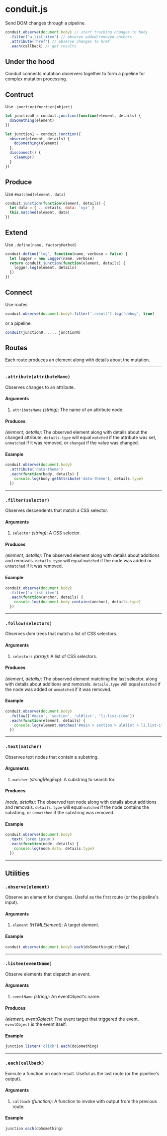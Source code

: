 # conduit.js
Send DOM changes through a pipeline.

```js
conduit.observe(document.body) // start tracking changes to body
  .filter('a.list-item') // observe added/removed anchors
  .attribute('href') // observe changes to href
  .each(callback) // get results
```

## Under the hood
Conduit connects mutation observers together to form a pipeline for complex mutation processing.

## Contruct
Use `.junction(function|object)`
```js
let junction0 = conduit.junction(function(element, details) {
  doSomething(element)
})

let junction1 = conduit.junction({
  observe(element, details) {
    doSomething(element)
  },
  disconnect() {
    cleanup()
  }
})
```

## Produce
Use `#matched(element, data)`
```js
conduit.junction(function(element, details) {
  let data = { ...details, data: 'xyz' }
  this.matched(element, data)
})
```

## Extend
Use `.define(name, factoryMethod)`
```js
conduit.define('log', function(name, verbose = false) {
  let logger = new Logger(name, verbose)
  return conduit.junction(function(element, details) {
    logger.log(element, details)
  })
})
```

## Connect
Use routes
```js
conduit.observe(document.body).filter('.result').log('debug', true)
```

or a pipeline.
```js
conduit(junction0, ..., junctionN)
```

## Routes
Each route produces an element along with details about the mutation.

----

### `.attribute(attributeName)`
Observes changes to an attribute.

#### Arguments
1. `attributeName` *(string)*: The name of an attribute node.

#### Produces
*(element, details)*: The observed element along with details about the changed attribute. `details.type` will equal `matched` if the attribute was set, `unmatched` if it was removed, or `changed` if the value was changed.

#### Example
```js
conduit.observe(document.body)
  .attribute('data-theme')
  .each(function(body, details) {
    console.log(body.getAttribute('data-theme'), details.type)
  })
```

----

### `.filter(selector)`
Observes descendents that match a CSS selector.

#### Arguments
1. `selector` *(string)*: A CSS selector.

#### Produces
*(element, details)*: The observed element along with details about additions and removals. `details.type` will equal `matched` if the node was added or `unmatched` if it was removed.

#### Example
```js
conduit.observe(document.body)
  .filter('a.list-item')
  .each(function(anchor, details) {
    console.log(document.body.contains(anchor), details.type)
  })
```

----

### `.follow(selectors)`
Observes dom trees that match a list of CSS selectors.

#### Arguments
1. `selectors` *(array)*: A list of CSS selectors.

#### Produces
*(element, details)*: The observed element matching the last selector, along with details about additions and removals. `details.type` will equal `matched` if the node was added or `unmatched` if it was removed.

#### Example
```js
conduit.observe(document.body)
  .follow(['#main', 'section', 'ul#list', 'li.list-item'])
  .each(function(element, details) {
    console.log(element.matches('#main > section > ul#list > li.list-item'), details.type)
  })
```

----

### `.text(matcher)`
Observes text nodes that contain a substring.

#### Arguments
1. `matcher` *(string|RegExp)*: A substring to search for.

#### Produces
*(node, details)*: The observed text node along with details about additions and removals. `details.type` will equal `matched` if the node contains the substring, or `unmatched` if the substring was removed.

#### Example
```js
conduit.observe(document.body)
  .text('lorem ipsum')
  .each(function(node, details) {
    console.log(node.data, details.type)
  })
```

----

## Utilities

### `.observe(element)`
Observe an element for changes. Useful as the first route (or the pipeline's input).

#### Arguments
1. `element` *(HTMLElement)*: A target element.

#### Example
```js
conduit.observe(document.body).each(doSomethingWithBody)
```

----

### `.listen(eventName)`
Observe elements that dispatch an event.

#### Arguments
1. `eventName` *(string)*: An eventObject's name.

#### Produces
*(element, eventObject)*: The event target that triggered the event. `eventObject` is the event itself.

#### Example
```js
junction.listen('click').each(doSomething)
```

----

### `.each(callback)`
Execute a function on each result. Useful as the last route (or the pipeline's output).

#### Arguments
1. `callback` *(function)*: A function to invoke with output from the previous route.

#### Example

```js
junction.each(doSomething)
```
